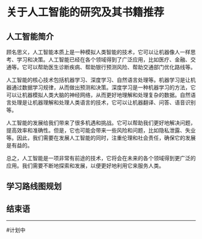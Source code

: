# 关于人工智能的研究及其书籍推荐

## 人工智能简介

顾名思义，人工智能本质上是一种模拟人类智能的技术，它可以让机器像人一样思考、学习和决策。人工智能已经在各个领域得到了广泛应用，比如医疗、金融、交通等。它可以帮助医生诊断疾病、帮助银行预测风险、帮助交通部门优化路线等。

人工智能的核心技术包括机器学习、深度学习、自然语言处理等。机器学习是让机器通过数据学习规律，从而做出预测和决策。深度学习是一种机器学习的方法，它可以让机器模拟人类大脑的神经网络，从而更好地理解和处理复杂的数据。自然语言处理是让机器理解和处理人类语言的技术，它可以让机器翻译、问答、语音识别等。

人工智能的发展给我们带来了很多机遇和挑战。它可以帮助我们更好地解决问题，提高效率和准确性。但是，它也可能会带来一些风险和问题，比如隐私泄露、失业等。因此，我们需要在发展人工智能的同时，注重伦理和社会责任，确保它的发展是有益的。

总之，人工智能是一项非常有前途的技术，它将会在未来的各个领域得到更广泛的应用。我们需要不断地探索和发展，以便更好地利用它来服务人类。

## 学习路线图规划

## 结束语

---
#计划中
